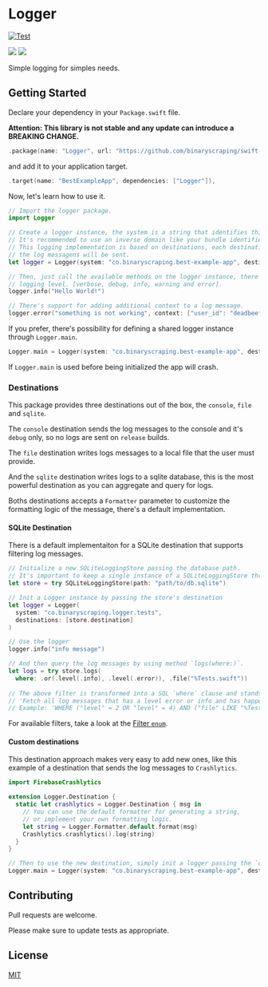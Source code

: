 # Logger
[![Test](https://github.com/binaryscraping/swift-log/actions/workflows/test.yml/badge.svg)](https://github.com/nativedevbr/swift-log/actions/workflows/test.yml)

[![](https://img.shields.io/endpoint?url=https%3A%2F%2Fswiftpackageindex.com%2Fapi%2Fpackages%2Fnativedevbr%2Fswift-log%2Fbadge%3Ftype%3Dswift-versions)](https://swiftpackageindex.com/nativedevbr/swift-log)
[![](https://img.shields.io/endpoint?url=https%3A%2F%2Fswiftpackageindex.com%2Fapi%2Fpackages%2Fnativedevbr%2Fswift-log%2Fbadge%3Ftype%3Dplatforms)](https://swiftpackageindex.com/nativedevbr/swift-log)

Simple logging for simples needs.

## Getting Started

Declare your dependency in your `Package.swift` file.

**Attention: This library is not stable and any update can introduce a BREAKING CHANGE.**

```swift
.package(name: "Logger", url: "https://github.com/binaryscraping/swift-log.git", from: "0.1.0"),
```
 and add it to your application target.
 
 ```swift
 .target(name: "BestExampleApp", dependencies: ["Logger"]),
 ```

Now, let's learn how to use it.

```swift
// Import the logger package.
import Logger

// Create a logger instance, the system is a string that identifies this logging instance.
// It's recommended to use an inverse domain like your bundle identifier.
// This logging implementation is based on destinations, each destination represent a place where
// the log messagens will be sent.
let logger = Logger(system: "co.binaryscraping.best-example-app", destinations: [.console(), .file(url: URL(...)])

// Then, just call the available methods on the logger instance, there is one method for each
// logging level. [verbose, debug, info, warning and error].
logger.info("Hello World!")

// There's support for adding additional context to a log message.
logger.error("something is not working", context: ["user_id": "deadbeef"])
```

If you prefer, there's possibility for defining a shared logger instance through `Logger.main`.

```swift
Logger.main = Logger(system: "co.binaryscraping.best-example-app", destinations: [.console(), .file(url: URL(...)])
```

If `Logger.main` is used before being initialized the app will crash. 

### Destinations

This package provides three destinations out of the box, the `console`, `file` and `sqlite`.

The `console` destination sends the log messages to the console and it's `debug` only, so no logs are sent on `release` builds.

The `file` destination writes logs messages to a local file that the user must provide.

And the `sqlite` destination writes logs to a sqlite database, this is the most powerful destination as you can aggregate and query for logs.

Boths destinations accepts a `Formatter` parameter to customize the formatting logic of the message, there's a default implementation.

#### SQLite Destination

There is a default implementaiton for a SQLite destination that supports filtering log messages.

```swift
// Initialize a new SQLiteLoggingStore passing the database path.
// It's important to keep a single instance of a SQLiteLoggingStore through the whole life cycle.
let store = try SQLiteLoggingStore(path: "path/to/db.sqlite")

// Init a Logger instance by passing the store's destination
let logger = Logger(
  system: "co.binaryscraping.logger.tests",
  destinations: [store.destination]
)

// Use the logger
logger.info("info message")

// And then query the log messages by using method `logs(where:)`.
let logs = try store.logs(
  where: .or(.level(.info), .level(.error)), .file("%Tests.swift"))
  
// The above filter is transformed into a SQL `where` clause and stands for:
// 'Fetch all log messages that has a level error or info and has happened on files that ends with "Tests.swift"'.
// Example: 'WHERE ("level" = 2 OR "level" = 4) AND ("file" LIKE "%Tests.swift")'
```

For available filters, take a look at the [Filter `enum`](https://github.com/nativedevbr/swift-log/blob/main/Sources/Logger/SQLite/SQLiteLoggingStore.swift#L77).

#### Custom destinations

This destination approach makes very easy to add new ones, like this example of a destination that sends the log messages to `Crashlytics`.

```swift
import FirebaseCrashlytics

extension Logger.Destination {
  static let crashlytics = Logger.Destination { msg in
    // You can use the default formatter for generating a string, 
    // or implement your own formatting logic.
    let string = Logger.Formatter.default.format(msg)
    Crashlytics.crashlytics().log(string)
  }
}

// Then to use the new destination, simply init a logger passing the `crashlytics` destination.
Logger.main = Logger(system: "co.binaryscraping.best-example-app", destinations: [.console(), .crashlytics])
```

## Contributing

Pull requests are welcome.

Please make sure to update tests as appropriate.

## License
[MIT](/LICENSE)
